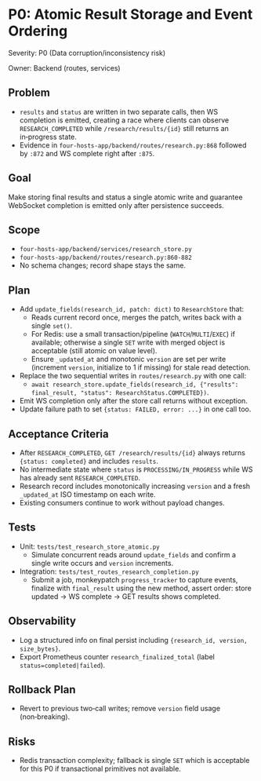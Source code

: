 # P0: Atomic Result Storage and Event Ordering

Severity: P0 (Data corruption/inconsistency risk)

Owner: Backend (routes, services)

## Problem
- `results` and `status` are written in two separate calls, then WS completion is emitted, creating a race where clients can observe `RESEARCH_COMPLETED` while `/research/results/{id}` still returns an in‑progress state.
- Evidence in `four-hosts-app/backend/routes/research.py:868` followed by `:872` and WS complete right after `:875`.

## Goal
Make storing final results and status a single atomic write and guarantee WebSocket completion is emitted only after persistence succeeds.

## Scope
- `four-hosts-app/backend/services/research_store.py`
- `four-hosts-app/backend/routes/research.py:860-882`
- No schema changes; record shape stays the same.

## Plan
- Add `update_fields(research_id, patch: dict)` to `ResearchStore` that:
  - Reads current record once, merges the patch, writes back with a single `set()`.
  - For Redis: use a small transaction/pipeline (`WATCH`/`MULTI`/`EXEC`) if available; otherwise a single `SET` write with merged object is acceptable (still atomic on value level).
  - Ensure `_updated_at` and monotonic `version` are set per write (increment `version`, initialize to 1 if missing) for stale read detection.
- Replace the two sequential writes in `routes/research.py` with one call:
  - `await research_store.update_fields(research_id, {"results": final_result, "status": ResearchStatus.COMPLETED})`.
- Emit WS completion only after the store call returns without exception.
- Update failure path to set `{status: FAILED, error: ...}` in one call too.

## Acceptance Criteria
- After `RESEARCH_COMPLETED`, `GET /research/results/{id}` always returns `{status: completed}` and includes `results`.
- No intermediate state where `status` is `PROCESSING/IN_PROGRESS` while WS has already sent `RESEARCH_COMPLETED`.
- Research record includes monotonically increasing `version` and a fresh `_updated_at` ISO timestamp on each write.
- Existing consumers continue to work without payload changes.

## Tests
- Unit: `tests/test_research_store_atomic.py`
  - Simulate concurrent reads around `update_fields` and confirm a single write occurs and `version` increments.
- Integration: `tests/test_routes_research_completion.py`
  - Submit a job, monkeypatch `progress_tracker` to capture events, finalize with `final_result` using the new method, assert order: store updated → WS complete → GET results shows completed.

## Observability
- Log a structured info on final persist including `{research_id, version, size_bytes}`.
- Export Prometheus counter `research_finalized_total` (label `status=completed|failed`).

## Rollback Plan
- Revert to previous two‑call writes; remove `version` field usage (non‑breaking).

## Risks
- Redis transaction complexity; fallback is single `SET` which is acceptable for this P0 if transactional primitives not available.

